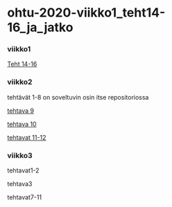 # ohtu-2020-viikko1_teht14-16_ja_jatko  
### viikko1

  [Teht 14-16](https://github.com/JK-SE/ohtu-2020-palautus/tree/master/viikko1/tehtavat14-16) 
  
### viikko2

  tehtävät 1-8 on soveltuvin osin itse repositoriossa
  
  [tehtava 9](https://github.com/JK-SE/ohtu-2020-palautus/tree/master/viikko2/tehtava9/Verkkokauppa1)
  
  [tehtava 10](https://github.com/JK-SE/ohtu-2020-palautus/tree/master/viikko2/tehtava10/Verkkokauppa1)
  
  [tehtavat 11-12](https://github.com/JK-SE/ohtu-2020-palautus/tree/master/viikko2/tehtava11-12/Verkkokauppa1)
  
### viikko3

   tehtavat1-2
   
   tehtava3
   
   tehtavat7-11
   
